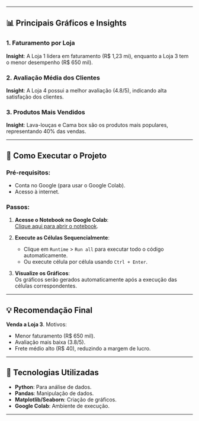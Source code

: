 
---

## 📊 Principais Gráficos e Insights

### 1. Faturamento por Loja
**Insight**: A Loja 1 lidera em faturamento (R$ 1,23 mi), enquanto a Loja 3 tem o menor desempenho (R$ 650 mil).

### 2. Avaliação Média dos Clientes
**Insight**: A Loja 4 possui a melhor avaliação (4.8/5), indicando alta satisfação dos clientes.

### 3. Produtos Mais Vendidos
**Insight**: Lava-louças e Cama box são os produtos mais populares, representando 40% das vendas.

---

## 🚀 Como Executar o Projeto

### Pré-requisitos:
- Conta no Google (para usar o Google Colab).
- Acesso à internet.

### Passos:
1. **Acesse o Notebook no Google Colab**:  
   [Clique aqui para abrir o notebook](https://colab.research.google.com/github/seu-usuario/AluraStoreBr/blob/main/AluraStoreBr.ipynb).

2. **Execute as Células Sequencialmente**:  
   - Clique em `Runtime` > `Run all` para executar todo o código automaticamente.
   - Ou execute célula por célula usando `Ctrl + Enter`.

3. **Visualize os Gráficos**:  
   Os gráficos serão gerados automaticamente após a execução das células correspondentes.

---

## 💡 Recomendação Final

**Venda a Loja 3**. Motivos:  
- Menor faturamento (R$ 650 mil).  
- Avaliação mais baixa (3.8/5).  
- Frete médio alto (R$ 40), reduzindo a margem de lucro.

---

## 🔧 Tecnologias Utilizadas
- **Python**: Para análise de dados.
- **Pandas**: Manipulação de dados.
- **Matplotlib/Seaborn**: Criação de gráficos.
- **Google Colab**: Ambiente de execução.

---

